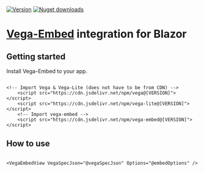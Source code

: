 [![Version](https://img.shields.io/nuget/v/Vega.Embed?logo=nuget&style=flat-square)](https://www.nuget.org/packages/Vega.Embed/)
[![Nuget downloads](https://img.shields.io/nuget/dt/Vega.Embed?label=nuget%20downloads&logo=nuget&style=flat-square)](https://www.nuget.org/packages/Vega.Embed/)  
# [Vega-Embed](https://github.com/vega/vega-embed) integration for Blazor

## Getting started

Install Vega-Embed to your app.

```razor

<!-- Import Vega & Vega-Lite (does not have to be from CDN) -->
    <script src="https://cdn.jsdelivr.net/npm/vega@[VERSION]"></script>
    <script src="https://cdn.jsdelivr.net/npm/vega-lite@[VERSION]"></script>
    <!-- Import vega-embed -->
    <script src="https://cdn.jsdelivr.net/npm/vega-embed@[VERSION]"></script>

```


## How to use

```razor

<VegaEmbedView VegaSpecJson="@vegaSpecJson" Options="@embedOptions" />

```